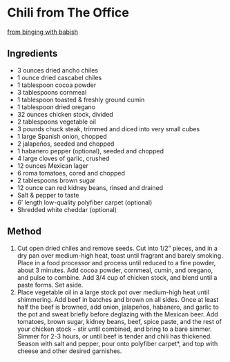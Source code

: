 # Chili from The Office
[from binging with babish](https://www.bingingwithbabish.com/recipes/2017/1/18/kevins-famous-chili-inspired-by-the-office?rq=chili)
## Ingredients
* 3 ounces dried ancho chiles
* 1 ounce dried cascabel chiles
* 1 tablespoon cocoa powder
* 3 tablespoons cornmeal
* 1 tablespoon toasted & freshly ground cumin
* 1 tablespoon dried oregano
* 32 ounces chicken stock, divided
* 2 tablespoons vegetable oil
* 3 pounds chuck steak, trimmed and diced into very small cubes
* 1 large Spanish onion, chopped
* 2 jalapeños, seeded and chopped
* 1 habanero pepper (optional), seeded and chopped
* 4 large cloves of garlic, crushed
* 12 ounces Mexican lager
* 6 roma tomatoes, cored and chopped
* 2 tablespoons brown sugar
* 12 ounce can red kidney beans, rinsed and drained
* Salt & pepper to taste
* 6’ length low-quality polyfiber carpet (optional)
* Shredded white cheddar (optional)
## Method
1. Cut open dried chiles and remove seeds.  Cut into 1/2” pieces, and in a dry pan over medium-high heat, toast until fragrant and barely smoking.  Place in a food processor and process until reduced to a fine powder, about 3 minutes.  Add cocoa powder, cornmeal, cumin, and oregano, and pulse to combine.  Add 3/4 cup of chicken stock, and blend until a paste forms.  Set aside.
2. Place vegetable oil in a large stock pot over medium-high heat until shimmering.  Add beef in batches and brown on all sides.  Once at least half the beef is browned, add onion, jalapeños, habanero, and garlic to the pot and sweat briefly before deglazing with the Mexican beer.  Add tomatoes, brown sugar, kidney beans, beef, spice paste, and the rest of your chicken stock - stir until combined, and bring to a bare simmer.  Simmer for 2-3 hours, or until beef is tender and chili has thickened.  Season with salt and pepper, pour onto polyfiber carpet*, and top with cheese and other desired garnishes.